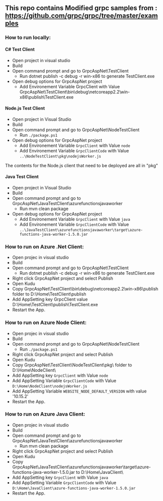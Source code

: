 

## This repo contains Modified grpc samples from : https://github.com/grpc/grpc/tree/master/examples

### How to run locally:

#### C# Test Client
- Open project in visual studio
- Build
- Open command prompt and go to GrpcAspNet\TestClient
  - Run dotnet publish -c debug -r win-x86 to generate TestClient.exe
- Open debug options for GrpcAspNet project
  - Add Environement Variable GrpcClient with Value GrpcAspNet\TestClient\bin\debug\netcoreapp2.2\win-x86\publish\TestClient.exe

#### Node.js Test Client
- Open project in Visual Studio
- Build
- Open command prompt and go to GrpcAspNet\NodeTestClient
  - Run `./package.ps1`
- Open debug options for GrpcAspNet project
  - Add Environement Variable `GrpcClient` with Value `node`
  - Add Environement Variable `GrpcClientCode` with Value `..\NodeTestClient\pkg\nodejsWorker.js`

The contents for the Node.js client that need to be deployed are all in "pkg"

#### Java Test Client
- Open project in Visual Studio
- Build
- Open command prompt and go to GrpcAspNet\JavaTestClient\azurefunctionsjavaworker
  - Run mvn clean package
- Open debug options for GrpcAspNet project
  - Add Environement Variable `GrpcClient` with Value `java`
  - Add Environement Variable `GrpcClientCode` with Value `..\JavaTestClient\azurefunctionsjavaworker\target\azure-functions-java-worker-1.5.0.jar`


### How to run on Azure .Net Client:
- Open projec in visual studio
- Build
- Open command prompt and go to GrpcAspNet\TestClient
  - Run dotnet publish -c debug -r win-x86 to generate TestClient.exe
- Right click GrpcAspNet project and select Publish 
- Open Kudu 
 - Copy GrpcAspNet\TestClient\bin\debug\netcoreapp2.2\win-x86\publish folder to D:\Home\TestClient\publish
- Add AppSetting key GrpcClient value  D:\Home\TestClient\publish\TestClient.exe
- Restart the App.

### How to run on Azure Node Client:
- Open projec in visual studio
- Build
- Open command prompt and go to GrpcAspNet\NodeTestClient
  - Run `./package.ps1`
- Right click GrpcAspNet project and select Publish 
- Open Kudu 
 - Copy GrpcAspNet\TestClient\NodeTestClient\pkg\ folder to D:\Home\NodeClient\
- Add AppSetting key `GrpcClient` with Value `node`
- Add AppSetting Variable `GrpcClientCode` with Value `D:\Home\NodeClient\nodejsWorker.js` 
- Add AppSetting Variable `WEBSITE_NODE_DEFAULT_VERSION` with value '10.15.2'
- Restart the App.

### How to run on Azure Java Client:
- Open projec in visual studio
- Build
- Open command prompt and go to GrpcAspNet\JavaTestClient\azurefunctionsjavaworker
  - Run mvn clean package
- Right click GrpcAspNet project and select Publish 
- Open Kudu 
 - Copy GrpcAspNet\JavaTestClient\azurefunctionsjavaworker\target\azure-functions-java-worker-1.5.0.jar to D:\Home\JavaClient\
 - Add AppSetting key `GrpcClient` with Value `java`
 - Add AppSetting Variable `GrpcClientCode` with Value `D:\Home\JavaClient\azure-functions-java-worker-1.5.0.jar`
- Restart the App.

